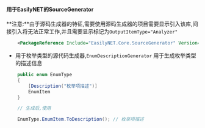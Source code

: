 ﻿#### 用于EasilyNET的SourceGenerator

**注意:**由于源码生成器的特征,需要使用源码生成器的项目需要显示引入该库,间接引入将无法正常工作,并且需要显示标记为``OutputItemType="Analyzer"``
```xml
	<PackageReference Include="EasilyNET.Core.SourceGenerator" Version="1.0.0" OutputItemType="Analyzer" ReferenceOutputAssembly="false" PrivateAssets="all" />
```

- 用于枚举类型的源代码生成器,``EnumDescriptionGenerator`` 用于生成枚举类型的描述信息
```csharp
	public enum EnumType
	{
		[Description("枚举项描述")]
		EnumItem
	}

	// 生成后,使用

	EnumType.EnumItem.ToDescription(); // 枚举项描述
```

